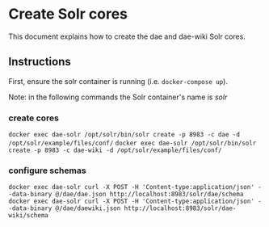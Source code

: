 # Create Solr cores

This document explains how to create the dae and dae-wiki Solr cores.

## Instructions

First, ensure the solr container is running (i.e. `docker-compose up`).

Note: in the following commands the Solr container's name is _solr_

### create cores

`docker exec dae-solr /opt/solr/bin/solr create -p 8983 -c dae -d /opt/solr/example/files/conf/`
`docker exec dae-solr /opt/solr/bin/solr create -p 8983 -c dae-wiki -d /opt/solr/example/files/conf/`

### configure schemas

`docker exec dae-solr curl -X POST -H 'Content-type:application/json' --data-binary @/dae/dae.json http://localhost:8983/solr/dae/schema`
`docker exec dae-solr curl -X POST -H 'Content-type:application/json' --data-binary @/dae/daewiki.json http://localhost:8983/solr/dae-wiki/schema`
